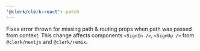 ```yaml
---
'@clerk/clerk-react': patch
---
```


Fixes error thrown for missing path & routing props when path was passed from context.
This change affects  components `<SignIn />`, `<SignUp />` from `@clerk/nextjs` and `@clerk/remix`.